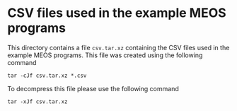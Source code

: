 # CSV files used in the example MEOS programs

This directory contains a file `csv.tar.xz` containing the CSV files used in 
the example MEOS programs. This file was created using the following command
```
tar -cJf csv.tar.xz *.csv
```
To decompress this file please use the following command
```
tar -xJf csv.tar.xz
```
